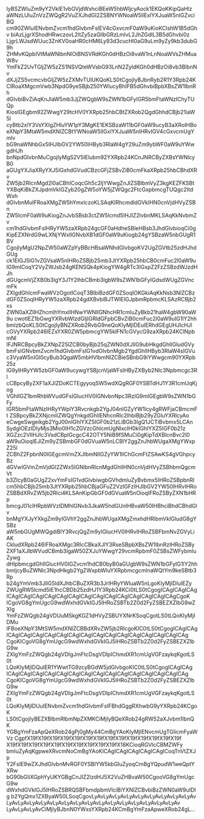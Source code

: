 IyBSZWluZm9yY2VkIE1vbGVjdWxhciBEeW5hbWljcyAock1EKQoKKipQaHlz
aWNzLUluZnVzZWQgR2VuZXJhdGl2ZSBNYWNoaW5lIExlYXJuaW5nIGZvciBQ
cm90ZWluIENvbmZvcm1hdGlvbmFsIEV4cGxvcmF0aW9uKioKClshW1B5dGhv
biAzLjgrXShodHRwczovL2ltZy5zaGllbGRzLmlvL2JhZGdlL3B5dGhvbi0z
LjgrLWJsdWUuc3ZnKV0oaHR0cHM6Ly93d3cucHl0aG9uLm9yZy9kb3dubG9h
ZHMvKQpbIVtMaWNlbnNlOiBNSVRdKGh0dHBzOi8vaW1nLnNoaWVsZHMuaW8v
YmFkZ2UvTGljZW5zZS1NSVQteWVsbG93LnN2ZyldKGh0dHBzOi8vb3BlbnNv
dXJjZS5vcmcvbGljZW5zZXMvTUlUKQoKLS0tCgojIyBJbnRyb2R1Y3Rpb24K
ClRoaXMgcmVwb3NpdG9yeSBjb250YWlucyBhIFB5dGhvbiBpbXBsZW1lbnRh
dGlvbiBvZiAqKnJlaW5mb3JjZWQgbW9sZWN1bGFyIGR5bmFtaWNzIChyTUQp
KiosIGEgbm92ZWwgY29tcHV0YXRpb25hbCBtZXRob2QgdGhhdCBjb21iaW5l
cyBtb2xlY3VsYXIgZHluYW1pY3MgKE1EKSBzaW11bGF0aW9ucyB3aXRoIHBo
eXNpY3MtaW5mdXNlZCBtYWNoaW5lIGxlYXJuaW5nIHRvIGV4cGxvcmUgYmlv
bG9naWNhbGx5IHJlbGV2YW50IHByb3RlaW4gY29uZm9ybWF0aW9uYWwgdHJh
bnNpdGlvbnMuCgojIyMgS2V5IElubm92YXRpb24KCnJNRCByZXBsYWNlcyB0
aGUgYXJiaXRyYXJ5IGxhdGVudCBzcGFjZSBvZiB0cmFkaXRpb25hbCBhdXRv
ZW5jb2RlcnMgd2l0aCBhICoqcGh5c2ljYWwgZnJlZSBlbmVyZ3kgKEZFKSBt
YXBqKiBkZXJpdmVkIGZyb20gZW5oYW5jZWQgc2FtcGxpbmcgTUQgc2ltdWxh
dGlvbnMuIFRoaXMgZW5hYmxlczoKLSAqKlRhcmdldGVkIHN0cnVjdHVyZSBn
ZW5lcmF0aW9uKiogZnJvbSBsb3ctZW5lcmd5IHJlZ2lvbnMKLSAqKkNvbmZv
cm1hdGlvbmFsIHRyYW5zaXRpb24gcGF0aHdheSBleHBsb3JhdGlvbioqCi0g
KipEZXNrdG9wLXNjYWxlIGNvbXB1dGF0aW9uKiogb24gYSBzaW5nbGUgR1BV
CgojIyMgU2NpZW50aWZpYyBBcHBsaWNhdGlvbgoKV2UgZGVtb25zdHJhdGUg
ck1EIGJ5IG1vZGVsaW5nIHRoZSBjb25mb3JtYXRpb25hbCB0cmFuc2l0aW9u
IG9mICoqY2VyZWJsb24gKENSQk4pKiogYW4gRTc3IGxpZ2FzZSBzdWJzdHJh
dGUgcmVjZXB0b3IgY3J1Y2lhbCBmb3IgbW9sZWN1bGFyIGdsdWUgZGVncmFk
ZXIgdGhlcmFwaWVzOgotICoqT3BlbiBzdGF0ZSoqIOKGkiAqKkNsb3NlZCBz
dGF0ZSoqIHRyYW5zaXRpb24gdXBvbiBJTWlEIGJpbmRpbmcKLSAzRCBjb2xs
ZWN0aXZlIHZhcmlhYmxlIHNwYWNlIGNhcHR1cmluZyBkb21haW4gbW90aW9u
cwotIEZ1bGwgYXRvbWlzdGljIGRldGFpbCBvZiB0cmFuc2l0aW9uIG1lY2hh
bmlzbQoKLS0tCgojIyBNZXRob2RvbG9neQoKIyMjIDEuIERhdGEgUHJlcHJl
cGVyYXRpb246IEZsYXR0ZW5pbmcgYW5kIFN1cGVycG9zaXRpb24KClNpbmNl
IFJNRCBpcyBkZXNpZ25lZCB0byBjb25qZWN0dXJlIG9ubHkgdGhlIGludGVy
bmFsIGNvbmZvcm1hdGlvbmFsIG1vdGlvbnMgb2YgdGhlIHByb3RlaW4sIGVu
c3VyaW5nIGl0cyBub3QgaW5mbHVlbmNlZCBieSBnbG9iYWwgcm90YXRpb25z
IG9yIHRyYW5zbGF0aW9ucywgYSBjcnVjaWFsIHByZXByb2Nlc3Npbmcgc3Rl
cCBpcyByZXF1aXJlZDoKCTEgyyoqSW5wdXQgRGF0YSBTdHJ1Y3R1cmUqKjog
VGhlIGZ1bmRhbWVudGFsIGlucHV0IGNvbnNpc3RzIG9mIGEgbW9sZWN1bGFy
IGR5bmFtaWNzIHRyYWplY3Rvcnkgb2YgJ04nIGZyYW1lcy4gRWFjaCBmcmFt
ZSBpcyBkZXNjcmliZWQgYnkgdGhlIENhcnRlc2lhbiBjb29yZGluYXRlcyAo
eCwgeSwgeikgb2YgJ00nIGhlYXZ5IGF0b21zLiBGb3IgQ1JCTiBvbmx5LCAn
SydgIOEzIDIyMjs3Mio0IH1cZGVzcGhlcmUgNlxcIH0kIGhlYXZ5IGF0b21z
XGZzc2VlIHJlc3VsdCBpIGcgcC42OTY5NiB9fSMuCi0gKipTdXBlcnBvc2l0
aW9uOioqIEJlZm9yZSBmbGF0dGVuaW5nLCBlY2ggZnJhbWUgaXMgYWxpZ25l
ZCBhZ2FpbnN0IGEgcmVmZXJlbmNlIGZyYW1lIChGcmFtZSAwKS4gVGhpcyBz
dGVwIGVmZmVjdGl2ZWx5IGNlbnRlcnMgdGhlIHN0cnVjdHVyZSBhbmQgcmVt
b3ZlcyB0aGUgZ2xvYmFsIG1vdGlvbiwgbGVhdmluZyBvbmx5IHRoZSBpbnRl
cm5hbCBjb25mb3JtYXRpb25hbCBjaGFuZ2VzIGFzIHJlbGV2YW50IHRvIHRo
ZSBBdXRvZW5jb2Rlci4KLSAnKipGbGF0dGVuaW5nOioqIFRoZSByZXN1bHRp
bmcgJ01cIHRpbWVzIDMhIGNvb3JkaW5hdGUnIHBvaW50IHBhciBhdCBhdGlv
bnMgYXJyYXkgZm9yIGVhY2ggZnJhbWUgaXMgZmxhdHRlbmVkIGludG8gYSBz
aW5nbGUgMWQgdiBlY3RvcjQgZm9yIGlucHV0IHRvIHRoZSBFbmNvZGVyLiAK
CkludXRpb246IFRoaXMgc3RlcCBkaXJlY3RseSBpbXBsZW1lbnRzIHRoZSBy
ZXF1aXJlbWVudCBmb3IgaW50ZXJuYWwgY29vcmRpbmF0ZSBsZWFybmluZywg
dHlpbmcgdGhlIGlucHV0IGZvcm1hdCB0byB0aGUgbW9sZWN1bGFyIG1lY2hh
bmljcyBuZWNlc3NpdHkgb2YgZWxpbWluYXRpbmcgcmlnaWQtYm9keSBtb3Rp
b24gYmVmb3JlIG5ldXJhbCBuZXR3b3JrIHRyYWluaW5nLgoKIyMjIDIuIEZy
ZWUgRW5lcmd5IE1hcCBDb25zdHJ1Y3Rpb24KCi0tLS0tCgogICAgICAgICAg
ICAgICAgICAgICAgICAgICAgICAgICAgICAgICAgICAgICAgICAgICAgCgoK
ICgoVG8gYmUgcG9wdWxhdGVkIGJ5IHRoZSBTb2Z0d2FyZSBEZXZlbG9wZXIg
YmFzZWQgb24gVDUuMSkgKGZ1dHVyZSBUYXNrKSoqCgotLS0tLQoKIyMjIDMu
IFBoeXNpY3MtSW5mdXNlZCBBdXRvZW5jb2RlcgoKIC0tLS0tCgogICAgICAg
ICAgICAgICAgICAgICAgICAgICAgICAgICAgICAgICAgICAgICAgICAgICAg
CgoKICgoVG8gYmUgcG9wdWxhdGVkIGJ5IHRoZSBTb2Z0d2FyZSBEZXZlbG9w
ZXIgYmFzZWQgb24gVDIgJmFtcDsgVDIpIChmdXR1cmUgVGFzaykqKgotLS0t
LQoKIyMjIDQuIER1YWwtTG9zcyBGdW5jdGlvbgoKIC0tLS0tCgogICAgICAg
ICAgICAgICAgICAgICAgICAgICAgICAgICAgICAgICAgICAgICAgICAgICAg
CgoKICgoVG8gYmUgcG9wdWxhdGVkIGJ5IHRoZSBTb2Z0d2FyZSBEZXZlbG9w
ZXIgYmFzZWQgb24gVDIgJmFtcDsgVDIpIChmdXR1cmUgVGFzaykqKgotLS0t
LQoKIyMjIDUuIENvbmZvcm1hdGlvbmFsIFBhdGggRXhwbG9yYXRpb24KCgoK
LS0tCgojIyBEZXBlbmRlbmNpZXMKCiMjIyBQeXRob24gRW52aXJvbm1lbnQK
YGBgYmFzaApQeXRob24gPj0gMy44CmBgYAoKIyMjIENvcmUgTGlicmFyaWVz
CgpfX19fX19fX19fX19fX19fX19fX19fX19fX19fX19fX19fX19fX19fX19f
X19fX19fX19fX19fX19fX19fX19fX19fX19fX19fX18KCioqRGVlcCBMZWFy
bmluZyAqKgpweXRvcmNoCmBgYAoKICAgICAgICAgICAgICAgICoqTnVtZXJp
Y2FsIE9wZXJhdGlvbnMvRGF0YSBIYW5kbGluZyoqCmBgYQpudW1weQptYXRw
bG90bGliXGphYyUKYGBgCnJlZ2lzdHJ5X2VuZHBvaW50CgooVG8gYmUgcG9w
dWxhdGVkIGJ5IHRoZSBRQSBFbmdpbmVlciBiYXNlZCBvbiBzZWN0aW9uIDIg
b2YgQmx1ZXByaW50LSoqCgovLyAvLyAvLyAvLyAvLyAvLyAvLyAvLyAvLyAv
LyAvLyAvLyAvLyAvLyAvLyAvLyAvLyAvLyAvLyAvLyAvLyAvLyAvLyAvLyAv
LyAvLyAvLyAvCiMjIyBJbnN0YWxsYXRpb24KCmBgYmFzaApweXRob24gL...

